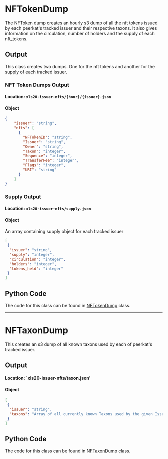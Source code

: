 # NFTokenDump

The NFToken dump creates an hourly s3 dump of all the nft tokens issued by each peerkat's tracked issuer and their respective taxons. It also gives information on
 the circulation, number of holders and the supply of each nft_tokens.

## Output
This class creates two dumps. One for the nft tokens and another for the supply of each tracked issuer.
### NFT Token Dumps Output
#### Location: `xls20-issuer-nfts/{hour}/{issuer}.json`
#### Object
```json
{
    "issuer": "string",
    "nfts": [
      {
        "NFTokenID": "string",
        "Issuer": "string",
        "Owner": "string",
        "Taxon": "integer",
        "Sequence": "integer",
        "TransferFee": "integer",
        "Flags": "integer",
        "URI": "string"
      }
    ]
}
```
### Supply Output
#### Location: `xls20-issuer-nfts/supply.json`
#### Object
An array containing supply object for each tracked issuer
```json
[
 {
  "issuer": "string", 
  "supply": "integer", 
  "circulation": "integer", 
  "holders": "integer",
  "tokens_held": "integer"
 }
]
```
## Python Code
The code for this class can be found in [NFTokenDump](/sls_lambda/nft_dumps.py#L13) class.
___
# NFTaxonDump

This creates an s3 dump of all known taxons used by each of peerkat's tracked issuer.

## Output
#### Location: `xls20-issuer-nfts/taxon.json'
#### Object
```json
[
 {
  "issuer": "string",
  "taxons": "Array of all currently known Taxons used by the given Issuer"
 }
]
```
## Python Code
The code for this class can be found in [NFTaxonDump](/sls_lambda/nft_dumps.py#L67) class.